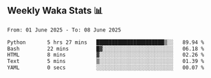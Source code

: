 ## Weekly Waka Stats 📊
<!--START_SECTION:waka-->

```txt
From: 01 June 2025 - To: 08 June 2025

Python       5 hrs 27 mins   ██████████████████████▒░░   89.94 %
Bash         22 mins         █▓░░░░░░░░░░░░░░░░░░░░░░░   06.18 %
HTML         8 mins          ▓░░░░░░░░░░░░░░░░░░░░░░░░   02.26 %
Text         5 mins          ▒░░░░░░░░░░░░░░░░░░░░░░░░   01.39 %
YAML         0 secs          ░░░░░░░░░░░░░░░░░░░░░░░░░   00.07 %
```

<!--END_SECTION:waka-->

<!--

Here are some ideas to get you started:

- 🔭 I’m currently working on (way to add branches committed on)
- 🌱 I’m currently learning Web Frameworks and Machine Learning! (Lisp, JS (react & angular), Python, and __)
- 💬 Ask me about ...
- 📫 How to reach me: 
- 😄 Pronouns: He/Him/His
- ⚡ Fun fact: ...

that-recsys-lab
-->
